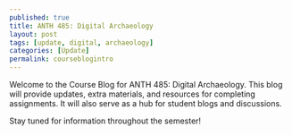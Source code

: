 ```yaml
---
published: true
title: ANTH 485: Digital Archaeology
layout: post
tags: [update, digital, archaeology]
categories: [Update]
permalink: courseblogintro
---
```

Welcome to the Course Blog for ANTH 485: Digital Archaeology. This blog will provide updates, extra materials, and resources for completing assignments. It will also serve as a hub for student blogs and discussions. 

Stay tuned for information throughout the semester!
